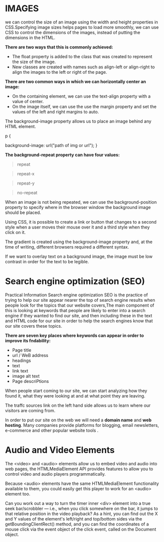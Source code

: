 # IMAGES

we can control the size of an image using the width and height properties in CSS.Specifying image sizes helps
pages to load more smoothly, we can use CSS to control the dimensions of the images, instead of putting the
dimensions in the HTML.

**There are two ways that this is commonly achieved:**

* The float property is added to the class that was created to represent the size of the image.
* New classes are created with names such as align-left or align-right to align the images to the left or right of the page.

**There are two common ways in which we can horizontally center an image:**

* On the containing element, we can use the text-align property with a value of center.
* On the image itself, we can use the use the margin property and set the values of the left and
right margins to auto.

The background-image property allows us to place an image behind any HTML element. 

p {

background-image: url("path of img or url");
}

**The background-repeat property can have four values:**

> repeat

>repeat-x

>repeat-y

>no-repeat


When an image is not being repeated, we can use the background-position property to specify where in the
browser window the background image should be placed.


Using CSS, it is possible to create a link or button that changes to a second style when a user moves
their mouse over it  and a third style when they click on it.


The gradient is created using the background-image property and, at the time of writing, different browsers required a
different syntax.

If we want to overlay text on a background image, the image must be low
contrast in order for the text to be legible.


# Search engine optimization (SEO)

Practical Information Search engine optimization SEO is the practice of trying to help our site appear nearer
the top of search engine results when people look for the topics that our website covers,The main component of this is
looking at keywords that people are likely to enter into a search engine if they wanted to find our site, and then including these in the text and HTML code for our site in order to help the search engines know that our site covers these topics.


**There are seven key places where keywords can appear in order to improve its fndability:**

* Page title
*  url / WeB address
* headings
* text
* link text
*  image alt text
* Page descriPtions


When people start coming to our site, we can start analyzing how they found it, what they were looking at and at what point they are leaving.

The traffc sources link on the left hand side allows us to learn where our visitors are
coming from.

In order to put our site on the web we will need a **domain name** and **web hosting**.
Many companies provide platforms for blogging, email newsletters, e-commerce and other popular website
tools .



# Audio and Video Elements

The &lt;video> and &lt;audio> elements allow us to embed video and audio into web pages, the HTMLMediaElement API
 provides features to allow you to control video and audio players programmatically.

Because &lt;audio> elements have the same HTMLMediaElement functionality available to them, you could easily get this player to work for an &lt;audio> element too.

Can you work out a way to turn the timer inner &lt;div> element into a true seek bar/scrobbler — i.e., when you click somewhere on the bar, it jumps to that relative position in the video playback? As a hint, you can find out the X and Y values of the element's left/right and top/bottom sides via the getBoundingClientRect() method,
 and you can find the coordinates of a mouse click via the event object of the click event, called on the Document object.